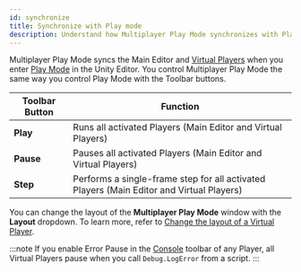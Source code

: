 ```yaml
---
id: synchronize
title: Synchronize with Play mode
description: Understand how Multiplayer Play Mode synchronizes with Play mode for multiplayer testing.
---
```


Multiplayer Play Mode syncs the Main Editor and [Virtual Players](../virtual-players) when you enter [Play Mode](https://docs.unity3d.com/Manual/GameView.html) in the Unity Editor. You control Multiplayer Play Mode the same way you control Play Mode with the Toolbar buttons.

| Toolbar Button | Function |
| --- | --- |
| **Play** | Runs all activated Players (Main Editor and Virtual Players) |
| **Pause** | Pauses all activated Players (Main Editor and Virtual Players) |
| **Step** | Performs a single-frame step for all activated Players (Main Editor and Virtual Players) |


You can change the layout of the **Multiplayer Play Mode** window with the **Layout** dropdown. To learn more, refer to [Change the layout of a Virtual Player](virtual-players-layout).

:::note
If you enable Error Pause in the [Console](https://docs.unity3d.com/Manual/Console.html) toolbar of any Player, all Virtual Players pause when you call `Debug.LogError` from a script.
:::
